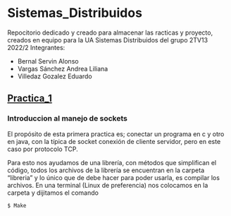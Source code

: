 # Sistemas_Distribuidos
Repocitorio dedicado y creado para almacenar las racticas y proyecto, creados en equipo para la UA Sistemas Distribuidos del grupo 2TV13 2022/2
Integrantes:
  * Bernal Servin Alonso
  * Vargas Sánchez Andrea Liliana
  * Villedaz Gozalez Eduardo

## [Practica_1](https://github.com/BernalSerAlonso/sistemas_Distribuidos/tree/main/Practica_1)
### Introduccion al manejo de sockets
El propósito de esta primera practica es; conectar un programa en c y otro en java, con la típica de socket conexión de cliente servidor, pero en este caso por protocolo TCP.

Para esto nos ayudamos de una librería, con métodos que simplifican el código, todos los archivos de la librería se encuentran en la carpeta “libreria” y lo único que de debe hacer para poder usarla, es compilar los archivos.
En una terminal (Linux de preferencia) nos colocamos en la carpeta y dijitamos el comando 
```bash
$ Make
```


